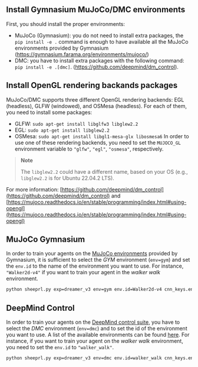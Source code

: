 ## Install Gymnasium MuJoCo/DMC environments
First, you should install the proper environments:

- MuJoCo (Gymnasium): you do not need to install extra packages, the `pip install -e .` command is enough to have available all the MuJoCo environments provided by Gymnasium (https://gymnasium.farama.org/environments/mujoco/)
- DMC: you have to install extra packages with the following command: `pip install -e .[dmc]`. (https://github.com/deepmind/dm_control).

## Install OpenGL rendering backands packages

MuJoCo/DMC supports three different OpenGL rendering backends: EGL (headless), GLFW (windowed), and OSMesa (headless).
For each of them, you need to install some packages:
- GLFW: `sudo apt-get install libglfw3 libglew2.2`
- EGL: `sudo apt-get install libglew2.2`
- OSMesa: `sudo apt-get install libgl1-mesa-glx libosmesa6`
In order to use one of these rendering backends, you need to set the `MUJOCO_GL` environment variable to `"glfw"`, `"egl"`, `"osmesa"`, respectively.

> **Note**
>
> The `libglew2.2` could have a different name, based on your OS (e.g., `libglew2.2` is for Ubuntu 22.04.2 LTS).

For more information: [https://github.com/deepmind/dm_control](https://github.com/deepmind/dm_control) and [https://mujoco.readthedocs.io/en/stable/programming/index.html#using-opengl](https://mujoco.readthedocs.io/en/stable/programming/index.html#using-opengl)

## MuJoCo Gymnasium
In order to train your agents on the [MuJoCo environments](https://gymnasium.farama.org/environments/mujoco/) provided by Gymnasium, it is sufficient to select the *GYM* environment (`env=gym`) and set the `env.id` to the name of the environment you want to use. For instance, `"Walker2d-v4"` if you want to train your agent in the *walker walk* environment.

```bash
python sheeprl.py exp=dreamer_v3 env=gym env.id=Walker2d-v4 cnn_keys.encoder=[rgb]
```

## DeepMind Control
In order to train your agents on the [DeepMind control suite](https://github.com/deepmind/dm_control/blob/main/dm_control/suite/README.md), you have to select the *DMC* environment (`env=dmc`) and to set the id of the environment you want to use. A list of the available environments can be found [here](https://arxiv.org/abs/1801.00690). For instance, if you want to train your agent on the *walker walk* environment, you need to set the `env.id` to `"walker_walk"`.

```bash
python sheeprl.py exp=dreamer_v3 env=dmc env.id=walker_walk cnn_keys.encoder=[rgb]
```